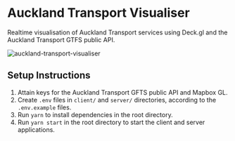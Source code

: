 # Auckland Transport Visualiser
Realtime visualisation of Auckland Transport services using Deck.gl and the Auckland Transport GTFS public API.

![auckland-transport-visualiser](https://user-images.githubusercontent.com/18223858/94116588-5a82d400-fe9f-11ea-8284-4e6de1f9c8ab.png)

## Setup Instructions
1. Attain keys for the Auckland Transport GFTS public API and Mapbox GL.
1. Create `.env` files in `client/` and `server/` directories, according to the `.env.example` files.
1. Run `yarn` to install dependencies in the root directory.
1. Run `yarn start` in the root directory to start the client and server applications.
